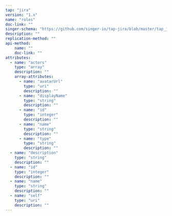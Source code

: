 ```yaml
---
tap: "jira"
version: "1.x"
name: "roles"
doc-link: ""
singer-schema: "https://github.com/singer-io/tap-jira/blob/master/tap_jira/schemas/roles.json"
description: ""
replication-method: ""
api-method:
    name: ""
    doc-link: ""
attributes:
  - name: "actors"
    type: "array"
    description: ""
    array-attributes:
      - name: "avatarUrl"
        type: "uri"
        description: ""
      - name: "displayName"
        type: "string"
        description: ""
      - name: "id"
        type: "integer"
        description: ""
      - name: "name"
        type: "string"
        description: ""
      - name: "type"
        type: "string"
        description: ""
  - name: "description"
    type: "string"
    description: ""
  - name: "id"
    type: "integer"
    description: ""
  - name: "name"
    type: "string"
    description: ""
  - name: "self"
    type: "uri"
    description: ""
---
```


